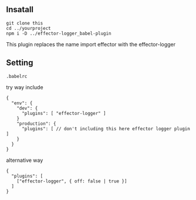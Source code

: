 
## Insatall
```
git clone this
cd ../yourproject
npm i -D ../effector-logger_babel-plugin
```

This plugin replaces the name import effector with the effector-logger

## Setting
`.babelrc`  

try way include  

```
{
  "env": {
    "dev": {
      "plugins": [ "effector-logger" ]
    }
    "production": {
      "plugins": [ // don't including this here effector logger plugin ]
    }
  }
}
```

alternative way  

```
{
  "plugins": [
    ["effector-logger", { off: false | true }]
  ]
}
```